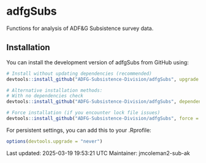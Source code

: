# adfgSubs
Functions for analysis of ADF&G Subsistence survey data.

## Installation

You can install the development version of adfgSubs from GitHub using:

```R
# Install without updating dependencies (recommended)
devtools::install_github("ADFG-Subsistence-Division/adfgSubs", upgrade = "never")

# Alternative installation methods:
# With no dependencies check
devtools::install_github("ADFG-Subsistence-Division/adfgSubs", dependencies = FALSE)

# Force installation (if you encounter lock file issues)
devtools::install_github("ADFG-Subsistence-Division/adfgSubs", force = TRUE, upgrade = "never")
```

For persistent settings, you can add this to your .Rprofile:
```R
options(devtools.upgrade = "never")
```

Last updated: 2025-03-19 19:53:21 UTC
Maintainer: jmcoleman2-sub-ak
